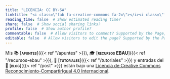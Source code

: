 ```yaml
---
title: "LICENCIA: CC BY-SA"
linktitle: "<i class=\"fab fa-creative-commons fa-2x\"></i><i class=\"fab fa-creative-commons-by fa-2x\"></i><i class=\"fab fa-creative-commons-sa fa-2x\"></i>"
reading_time: false  # Show estimated reading time?
share: false  # Show social sharing links?
profile: false  # Show author profile?
commentable: false  # Allow visitors to comment? Supported by the Page, Post, and Docs content types.
editable: false  # Allow visitors to edit the page? Supported by the Page, Post, and Docs content types.
---
```


Mis 📚 [<span style="font-variant:small-caps;">**apuntes**</span>]({{< ref "/apuntes" >}}), 🎓 [<span style="font-variant:small-caps;">**recursos EBAU**</span>]({{< ref "/recursos-ebau" >}}), 👐 [<span style="font-variant:small-caps;">**tutoriales**</span>]({{< ref "/tutoriales" >}}) y entradas del 💬 [<span style="font-variant:small-caps;">**blog**</span>]({{< ref "/post" >}}) están bajo una [Licencia de Creative Commons Reconocimiento-CompartirIgual 4.0 Internacional](https://creativecommons.org/licenses/by-sa/4.0/deed.es).

<center>
<i class="fab fa-creative-commons fa-2x"></i> <i class="fab fa-creative-commons-by fa-2x"></i><i class="fab fa-creative-commons-sa fa-2x"></i>
</center>

